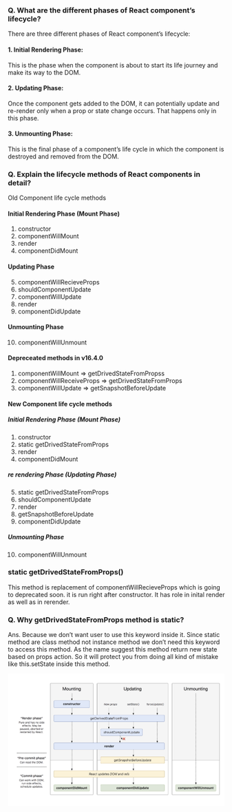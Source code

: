 ### Q. What are the different phases of React component’s lifecycle?

There are three different phases of React component’s lifecycle:

#### 1. Initial Rendering Phase:
This is the phase when the component is about to start its life journey and make its way to the DOM.
#### 2. Updating Phase: 
Once the component gets added to the DOM, it can potentially update and re-render only when a prop or state change occurs. That happens only in this phase.
#### 3. Unmounting Phase: 
This is the final phase of a component’s life cycle in which the component is destroyed and removed from the DOM.

### Q. Explain the lifecycle methods of React components in detail?

Old Component life cycle methods

#### Initial Rendering Phase (Mount Phase)

1. constructor
2. componentWillMount
3. render
4. componentDidMount

#### Updating Phase
5. componentWillRecieveProps
6. shouldComponentUpdate
7. componentWillUpdate
8. render
9. componentDidUpdate


#### Unmounting Phase
10. componentWillUnmount

#### Depreceated methods in v16.4.0

1. componentWillMount => getDrivedStateFromPropss
2. componentWillReceiveProps => getDrivedStateFromProps
3. componentWillUpdate => getSnapshotBeforeUpdate

#### New Component life cycle methods

##### Initial Rendering Phase (Mount Phase)

1. constructor
2. static getDrivedStateFromProps
3. render
4. componentDidMount

##### re rendering Phase (Updating Phase)
5. static getDrivedStateFromProps
6. shouldComponentUpdate
7. render
8. getSnapshotBeforeUpdate
9. componentDidUpdate

#####  Unmounting Phase
10. componentWillUnmount

### static getDrivedStateFromProps()

This method is replacement of componentWillRecieveProps which is going to deprecated soon. it is run right after constructor. It has role in inital render as well as in rerender.

### Q. Why getDrivedStateFromProps method is static?

Ans. Because we don’t want user to use this keyword inside it. Since static method are class method not instance method we don’t need this keyword to access this method. As the name suggest this method return new state based on props action. So it will protect you from doing all kind of mistake like this.setState inside this method.

![Screenshot](react-life-cycle.png)

